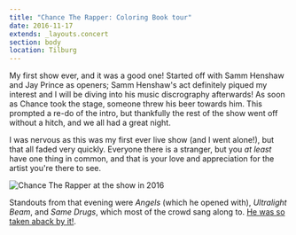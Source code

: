 ```yaml
---
title: "Chance The Rapper: Coloring Book tour"
date: 2016-11-17
extends: _layouts.concert
section: body
location: Tilburg
---
```


My first show ever, and it was a good one! Started off with Samm Henshaw and Jay Prince as openers; Samm Henshaw's act
definitely piqued my interest and I will be diving into his music discrography afterwards! As soon as Chance took the 
stage, someone threw his beer towards him. This prompted a re-do of the intro, but thankfully the rest of the show went 
off without a hitch, and we all had a great night.

I was nervous as this was my first ever live show (and I went alone!), but that all faded very quickly. Everyone there
is a stranger, but you _at least_ have one thing in common, and that is your love and appreciation for the artist you're
there to see. 

![Chance The Rapper at the show in 2016](/assets/images/concerts/chance-the-rapper.jpg)

Standouts from that evening were _Angels_ (which he opened with), _Ultralight Beam_, and _Same Drugs_, which most of the
crowd sang along to. [He was so taken aback by it!](https://youtu.be/3QKIlTwZDPo).
